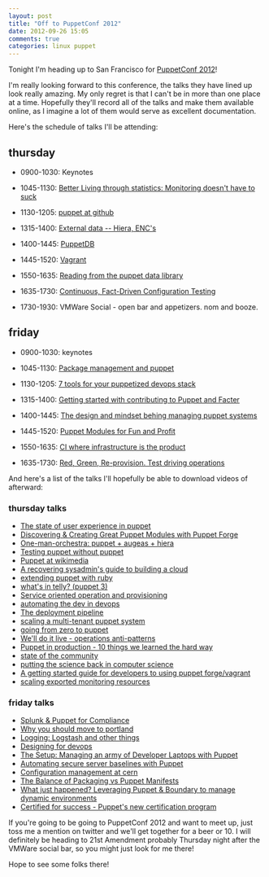 ```yaml
---
layout: post
title: "Off to PuppetConf 2012"
date: 2012-09-26 15:05
comments: true
categories: linux puppet
---
```


Tonight I'm heading up to San Francisco for [PuppetConf 2012](http://puppetconf.com/)!

I'm really looking forward to this conference, the talks they have lined up look really amazing.
My only regret is that I can't be in more than one place at a time.
Hopefully they'll record all of the talks and make them available online, as I imagine a lot of them would serve as excellent documentation.

Here's the schedule of talks I'll be attending:

## thursday

* 0900-1030: Keynotes
* 1045-1130: [Better Living through statistics: Monitoring doesn't have to suck](http://puppetconf.com/speakers/?speaker=Jamie%20Wilkinson)
* 1130-1205: [puppet at github](http://puppetconf.com/speakers/?speaker=Jesse%20Newland)

* 1315-1400: [External data -- Hiera, ENC's](http://puppetconf.com/speakers/?speaker=Kelsey%20Hightower)
* 1400-1445: [PuppetDB](http://puppetconf.com/speakers/?speaker=Deepak%20Giridharagopal)
* 1445-1520: [Vagrant](http://puppetconf.com/speakers/?speaker=Mitchell%20Hashimoto)

* 1550-1635: [Reading from the puppet data library](http://puppetconf.com/speakers/?speaker=Nick%20Lewis)
* 1635-1730: [Continuous, Fact-Driven Configuration Testing](http://puppetconf.com/speakers/?speaker=Kenn%20Hussey)
* 1730-1930: VMWare Social - open bar and appetizers. nom and booze.

## friday

* 0900-1030: keynotes
* 1045-1130: [Package management and puppet](http://puppetconf.com/speakers/?speaker=Sam%20Kottler)
* 1130-1205: [7 tools for your puppetized devops stack](http://puppetconf.com/speakers/?speaker=Kris%20Buytaert)

* 1315-1400: [Getting started with contributing to Puppet and Facter](http://puppetconf.com/speakers/?speaker=Ruth%20Linehan)
* 1400-1445: [The design and mindset behing managing puppet systems](http://puppetconf.com/speakers/?speaker=Terry%20Zink)
* 1445-1520: [Puppet Modules for Fun and Profit](http://puppetconf.com/speakers/?speaker=Alessandro%20Franceschi)
* 1550-1635: [CI where infrastructure is the product](http://puppetconf.com/speakers/?speaker=Barry%20Jaspan)
* 1635-1730: [Red, Green, Re-provision. Test driving operations](http://puppetconf.com/speakers/?speaker=R.%20Tyler%20Croy)

And here's a list of the talks I'll hopefully be able to download videos of afterward:

### thursday talks
* [The state of user experience in puppet](http://puppetconf.com/speakers/?speaker=Randall%20Hansen)
* [Discovering & Creating Great Puppet Modules with Puppet Forge](http://puppetconf.com/speakers/?speaker=Ryan%20Coleman)
* [One-man-orchestra: puppet + augeas + hiera](http://puppetconf.com/speakers/?speaker=Dmitry%20Shevrin)
* [Testing puppet without puppet](http://puppetconf.com/speakers/?speaker=Dominic%20Maraglia)
* [Puppet at wikimedia](http://puppetconf.com/speakers/?speaker=Ryan%20Lane)
* [A recovering sysadmin's guide to building a cloud](http://puppetconf.com/speakers/?speaker=David%20Nalley)
* [extending puppet with ruby](http://puppetconf.com/speakers/?speaker=Dan%20Bode)
* [what's in telly? (puppet 3)](http://puppetconf.com/speakers/?speaker=Eric%20Sorenson)
* [Service oriented operation and provisioning](http://puppetconf.com/speakers/?speaker=Emeka%20Mosanya)
* [automating the dev in devops](http://puppetconf.com/speakers/?speaker=Anders%20Wallgren)
* [The deployment pipeline](http://puppetconf.com/speakers/?speaker=Jez%20Humble)
* [scaling a multi-tenant puppet system](http://puppetconf.com/speakers/?speaker=Pascal%20Hahn)
* [going from zero to puppet](http://puppetconf.com/speakers/?speaker=Pedro%20Pessoa)
* [We'll do it live - operations anti-patterns](http://puppetconf.com/speakers/?speaker=R.%20Tyler%20Croy)
* [Puppet in production - 10 things we learned the hard way](http://puppetconf.com/speakers/?speaker=Matthew%20Finlayson)
* [state of the community](http://puppetconf.com/speakers/?speaker=James%20Turnbull)
* [putting the science back in computer science](http://puppetconf.com/speakers/?speaker=John%20Willis)
* [A getting started guide for developers to using puppet forge/vagrant](http://puppetconf.com/speakers/?speaker=Erica%20Mitchell)
* [scaling exported monitoring resources](http://puppetconf.com/speakers/?speaker=Christian%20Larsen)

### friday talks

* [Splunk & Puppet for Compliance](http://puppetconf.com/speakers/?speaker=Eddie%20Satterly)
* [Why you should move to portland](http://puppetconf.com/speakers/?speaker=Skip%20Newberry)
* [Logging: Logstash and other things](http://puppetconf.com/speakers/?speaker=Jordan%20Sissel)
* [Designing for devops](http://puppetconf.com/speakers/?speaker=Chris%20Kelly)
* [The Setup: Managing an army of Developer Laptops with Puppet](http://puppetconf.com/speakers/?speaker=Will%20Farrington)
* [Automating secure server baselines with Puppet](http://puppetconf.com/speakers/?speaker=Andrew%20Hay)
* [Configuration management at cern](http://puppetconf.com/speakers/?speaker=Ben%20Jones)
* [The Balance of Packaging vs Puppet Manifests](http://puppetconf.com/speakers/?speaker=Michael%20Stahnke)
* [What just happened? Leveraging Puppet & Boundary to manage dynamic environments](http://puppetconf.com/speakers/?speaker=Molly%20Stamos)
* [Certified for success - Puppet's new certification program](http://puppetconf.com/speakers/?speaker=Ralph%20Luchs)

If you're going to be going to PuppetConf 2012 and want to meet up, just toss me a mention on twitter and we'll get together for a beer or 10.
I will definitely be heading to 21st Amendment probably Thursday night after the VMWare social bar, so you might just look for me there!

Hope to see some folks there!
